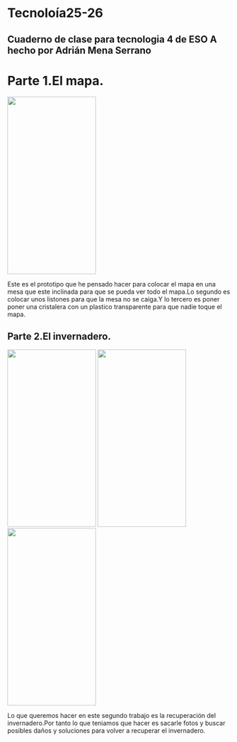 # Tecnoloía25-26
## Cuaderno de clase para tecnologia 4 de ESO A hecho por Adrián Mena Serrano
# Parte 1.El mapa.
<img src="imagenestecnología/IMG_7926.jpeg" width="200" height="400" />

Este es el prototipo que he pensado hacer para colocar el mapa en una mesa que este inclinada para que se pueda ver todo el mapa.Lo segundo es colocar unos listones para que la mesa no se caiga.Y lo tercero es poner poner una cristalera con un plastico transparente para que nadie toque el mapa.
## Parte 2.El invernadero.
<img src="imagenestecnología/invernadero.jpg" width="200" height="400" /> <img src="imagenestecnología/IMG_7739.jpeg" width="200" height="400" /> <img src="imagenestecnología/IMG_7741.jpeg" width="200" height="400" /> 

Lo que queremos hacer en este segundo trabajo es la recuperación del invernadero.Por tanto lo que teniamos que hacer es sacarle fotos y buscar posibles daños y soluciones para volver a recuperar el invernadero.


